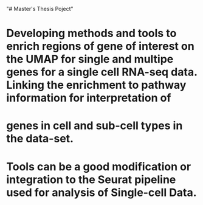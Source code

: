 "# Master's Thesis Poject" 
# Developing methods and tools to enrich regions of gene of interest on the UMAP for single and multipe genes for a single cell RNA-seq data. Linking the enrichment to pathway information for interpretation of 
# genes in cell and sub-cell types in the data-set.
# Tools can be a good modification or integration to the Seurat pipeline used for analysis of Single-cell Data.
